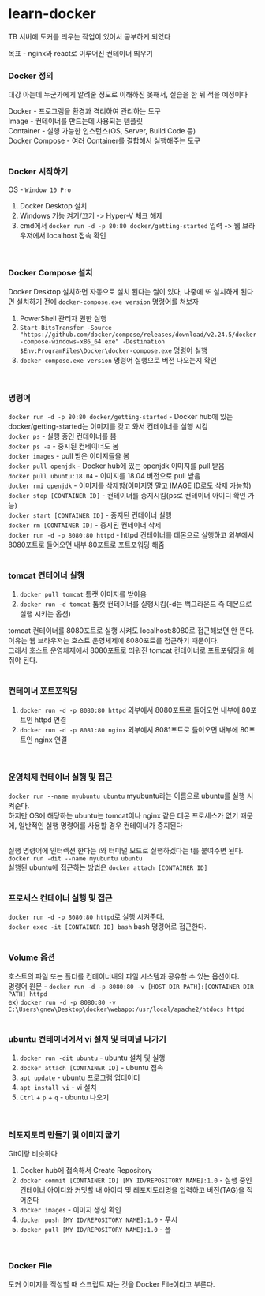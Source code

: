 # learn-docker
TB 서버에 도커를 띄우는 작업이 있어서 공부하게 되었다

목표  - nginx와 react로 이루어진 컨테이너 띄우기
<br/>

### Docker 정의
대강 아는데 누군가에게 알려줄 정도로 이해하진 못해서, 실습을 한 뒤 적을 예정이다

Docker - 프로그램을 환경과 격리하여 관리하는 도구 <br/> 
Image - 컨테이너를 만드는데 사용되는 템플릿 <br/>
Container - 실행 가능한 인스턴스(OS, Server, Build Code 등) <br/>
Docker Compose - 여러 Container를 결합해서 실행해주는 도구 <br/>
<br/>

### Docker 시작하기
OS - `Window 10 Pro`

1. Docker Desktop 설치
2. Windows 기능 켜기/끄기 -> Hyper-V 체크 해제
3. cmd에서 `docker run -d -p 80:80 docker/getting-started` 입력 -> 웹 브라우저에서 localhost 접속 확인
<br/>

### Docker Compose 설치
Docker Desktop 설치하면 자동으로 설치 된다는 썰이 있다, 나중에 또 설치하게 된다면 설치하기 전에 `docker-compose.exe version` 명령어를 쳐보자

1. PowerShell 관리자 권한 실행
2. `Start-BitsTransfer -Source "https://github.com/docker/compose/releases/download/v2.24.5/docker-compose-windows-x86_64.exe" -Destination $Env:ProgramFiles\Docker\docker-compose.exe` 명령어 실행
3. `docker-compose.exe version` 명령어 실행으로 버전 나오는지 확인
<br/>

### 명령어
`docker run -d -p 80:80 docker/getting-started` - Docker hub에 있는 docker/getting-started는 이미지를 갖고 와서 컨테이너를 실행 시킴<br/>
`docker ps` - 실행 중인 컨테이너를 봄<br/>
`docker ps -a` - 중지된 컨테이너도 봄<br/>
`docker images` - pull 받은 이미지들을 봄<br/>
`docker pull openjdk` - Docker hub에 있는 openjdk 이미지를 pull 받음<br/>
`docker pull ubuntu:18.04` - 이미지를 18.04 버전으로 pull 받음<br/>
`docker rmi openjdk` - 이미지를 삭제함(이미지명 말고 IMAGE ID로도 삭제 가능함)<br/>
`docker stop [CONTAINER ID]` - 컨테이너를 중지시킴(ps로 컨테이너 아이디 확인 가능)<br/>
`docker start [CONTAINER ID]` - 중지된 컨테이너 실행<br/>
`docker rm [CONTAINER ID]` - 중지된 컨테이너 삭제<br/>
`docker run -d -p 8080:80 httpd` - httpd 컨테이너를 데몬으로 실행하고 외부에서 8080포트로 들어오면 내부 80포트로 포트포워딩 해줌<br/>
<br/>

### tomcat 컨테이너 실행
1. `docker pull tomcat` 톰캣 이미지를 받아옴
2. `docker run -d tomcat` 톰캣 컨테이너를 실행시킴(-d는 백그라운드 즉 데몬으로 실행 시키는 옵션)

tomcat 컨테이너를 8080포트로 실행 시켜도 localhost:8080로 접근해보면 안 뜬다.<br/>
이유는 웹 브라우저는 호스트 운영체제에 8080포트를 접근하기 때문이다.<br/>
그래서 호스트 운영체제에서 8080포트로 띄워진 tomcat 컨테이너로 포트포워딩을 해줘야 된다.<br/>
<br/>

### 컨테이너 포트포워딩
1. `docker run -d -p 8080:80 httpd` 외부에서 8080포트로 들어오면 내부에 80포트인 httpd 연결
2. `docker run -d -p 8081:80 nginx` 외부에서 8081포트로 들어오면 내부에 80포트인 nginx 연결
<br/>

### 운영체제 컨테이너 실행 및 접근
`docker run --name myubuntu ubuntu` myubuntu라는 이름으로 ubuntu를 실행 시켜준다.<br/>
하지만 OS에 해당하는 ubuntu는 tomcat이나 nginx 같은 데몬 프로세스가 없기 때문에, 일반적인 실행 명령어를 사용할 경우 컨테이너가 중지된다<br/><br/>

실행 명령어에 인터렉션 한다는 i와 터미널 모드로 실행하겠다는 t를 붙여주면 된다.<br/>
`docker run -dit --name myubuntu ubuntu`<br/>
실행된 ubuntu에 접근하는 방법은 `docker attach [CONTAINER ID]`<br/>
<br/>

### 프로세스 컨테이너 실행 및 접근
`docker run -d -p 8080:80 httpd`로 실행 시켜준다.<br/>
`docker exec -it [CONTAINER ID] bash` bash 명령어로 접근한다.<br/>
<br/>

### Volume 옵션
호스트의 파일 또는 폴더를 컨테이너내의 파일 시스템과 공유할 수 있는 옵션이다.<br/>
명령어 원문 - `docker run -d -p 8080:80 -v [HOST DIR PATH]:[CONTAINER DIR PATH] httpd`<br/>
ex) `docker run -d -p 8080:80 -v C:\Users\gnew\Desktop\docker\webapp:/usr/local/apache2/htdocs httpd`<br/>
<br/>

### ubuntu 컨테이너에서 vi 설치 및 터미널 나가기
1. `docker run -dit ubuntu` - ubuntu 설치 및 실행
2. `docker attach [CONTAINER ID]` - ubuntu 접속
3. `apt update` - ubuntu 프로그램 업데이터
4. `apt install vi` - vi 설치
5. `Ctrl` + `p` + `q` - ubuntu 나오기
<br/>

### 레포지토리 만들기 및 이미지 굽기
Git이랑 비슷하다

1. Docker hub에 접속해서 Create Repository
2. `docker commit [CONTAINER ID] [MY ID/REPOSITORY NAME]:1.0` - 실행 중인 컨테이너 아이디와 커밋할 내 아이디 및 레포지토리명을 입력하고 버전(TAG)을 적어준다
3. `docker images` - 이미지 생성 확인
4. `docker push [MY ID/REPOSITORY NAME]:1.0` - 푸시
6. `docker pull [MY ID/REPOSITORY NAME]:1.0` - 풀
<br/>

### Docker File
도커 이미지를 작성할 때 스크립트 짜는 것을 Docker File이라고 부른다.
